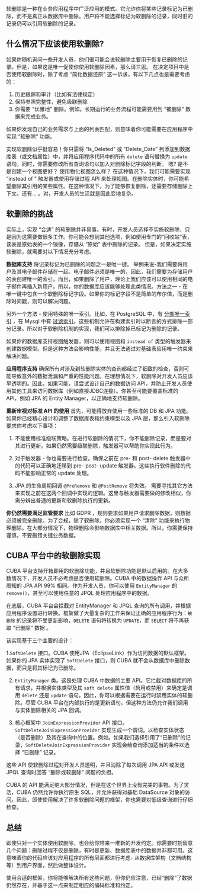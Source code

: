 软删除是一种在业务应用程序中广泛应用的模式。它允许你将某些记录标记为已删除，而不是真正从数据库中删除。用户将不能选择标记为软删除的记录，同时旧的记录仍可以引用软删除的记录。

## 什么情况下应该使用软删除?

如果你随机询问一些开发人员，他们很可能会说软删除主要用于恢复已删除的记录。但是，如果这是唯一促使你使用软删除因素，那么请三思。
在决定项目中是否使用软删除时，除了考虑 “简化数据还原” 这一诉求，有以下几点也是需要考虑的：

1. 历史跟踪和审计（比如有法律规定）
2. 保持参照完整性，避免级联删除
3. 你需要 “优雅地” 删除。例如。长期运行的业务流程可能需要用到 “被删除” 数据来完成业务。


如果你发现自己的业务需求与上面的列表匹配，则意味着你可能需要在应用程序中实现 “软删除” 功能。

实现软删除似乎挺容易！你只需将 “Is_Deleted” 或 “Delete_Date” 列添加到数据库表（或文档属性）中，并将应用程序代码中的所有 `delete` 语句替换为 `update` 语句。同时，你需要修改所有查询语句以加入对删除标记字段的判断。 嗯? 是不是创建一个视图更好？ 使用物化视图怎么样？ 在这种情况下，我们可能需要实现 “instead of ” 触发器或使用存储过程 API 来处理视图。在删除实体时，你可能希望删除其引用的某些属性。在这种情况下，为了能够恢复删除，还需要存储删除上下文。还有... 。对，开发人员的生活就是因此变地复杂。


## 软删除的挑战

实际上，实现 “合适” 的软删除并非易事。有时，开发人员选择不实施软删除，只是因为这需要做很多工作。你可能会想到其他选项，例如使用专门的“回收站”表，该表是原始表的一个镜像，存储从 “原始” 表中删除的记录。
但是，如果决定实施软删除，就需要对以下情况充分考虑。

**数据库支持** 将记录标记为已删除的问题之一是唯一键。 举例来说-我们需要将用户及其电子邮件存储在一起。电子邮件必须是唯一的，因此，我们需要为存储用户的表创建唯一的索引。而且，如果删除了用户，理论上我们应该可以使用相同的电子邮件再插入新用户。所以，你的数据库应该能够处理此类情况。方法之一 - 在唯一键中包含一个软删除标记字段。如果你的标记字段不是简单的布尔值，而是删除时间戳，则可以解决问题。

另外一个方法 - 使用特殊的唯一索引。比如，在 PostgreSQL 中，有 [分部唯一索引](https://www.postgresql.org/docs/12/indexes-partial.html) ，在 Mysql 中有
[过滤索引](https://docs.microsoft.com/en-us/sql/relational-databases/indexes/create-filtered-indexes)。这些机制允许在构建索引时以断言的方式排除一部分记录。所以对于软删除机制的实现，我们可以排除掉已标记为删除的记录。

如果你的数据库支持视图触发器，则可以使用视图和 `instead of` 类型的触发器来创建数据模型。但是这种方法会影响性能，并且无法通过对基础表应用唯一约束来解决问题。

**应用程序支持** 确保所有对涉及到软删除实体的查询都经过了细致的检查，否则可能导致意外的数据泄漏和严重的性能问题。在理想情况下，软删除对开发人员应该早透明的。因此，如果可能，请尝试设计自己的数据访问 API，并防止开发人员使用其他工具来访问数据库（例如直接JDBC连接）。你甚至可能要覆盖标准的 API，例如 JPA 的 Entity Manager，以正确地支持软删除。


**重新审视对标准 API 的使用** 首先，可能得放弃使用一些标准的 DB 和 JPA 功能。如果你已经精心设计和调整了数据库表和约束模型以及 JPA 层，那么引入软删除要求你考虑以下事项：

1. 不能使用标准级联策略。在进行软删除的情况下，你不能删除记录，而是要对其进行更新。如果仍然需要级联删除，触发器可以帮助你实现此行为。
   
2. 对于触发器 - 你也需要进行检查，确保之前在 pre- 和 post- delete 触发器中的代码可以正确地迁移到 pre- post- update 触发器。这些执行软件删除的代码不能影响正常的 update 处理。 

3. JPA 的生命周期回调 `@PreRemove` 和 `@PostRemove` 将失效。 需要寻找其它方法来实现之前在这两个回调中实现的逻辑。这里与触发器需要做的修改相似，你需分辨出普通的更新和软删除执行的更新。
 
**你仍然需要满足监管要求** 比如 GDPR ，规则要求如果用户请求删除数据，则数据必须被完全删除。为了合规，除了软删除，你必须实现一个 “清除” 功能来执行物理删除。在大部分情况下，物理删除会影响数据库中相关数据。所以，你需要保持谨慎，不要删错关键业务数据。


## CUBA 平台中的软删除实现

CUBA 平台支持开箱即用的软删除功能，并且软删除功能是默认启用的。在大多数情况下，开发人员不必考虑是否使用软删除。CUBA 中的数据操作 API 与众所周知的 JPA API 99% 相同。作为开发人员，你可以使用 `EntityManager` 的 `remove()`，甚至可以使用任意的 JPQL 处理应用程序中的数据。

在底层，CUBA 平台会拦截对 EntityManager 和 JPQL 查询的所有调用，并根据应用程序设置进行转换。框架做了大量复杂的工作来保证正确的应用程序行为：`被删除` 的记录将不受更新影响，`DELETE` 语句将转换为 `UPDATE`，而 `SELECT` 将不再获取 “已删除” 数据 。

该实现基于三个主要的设计：

1.`SoftDelete` 接口。CUBA 使用JPA（EclipseLink）作为访问数据的默认框架。如果你的 JPA 实体实现了 `SoftDelete` 接口，则 CUBA 就不会从数据库中删除数据，而只是将其标记为已删除。

2. `EntityManager` 类。这是处理 CUBA 中数据的主要 API。它拦截对数据库的所有请求，并根据实体类型及其 `soft delete` 属性值（启用或禁用）来确定是调用 `delete` 还是 `update` 语句。因此，你可以根据需要在运行时禁用实体的软删除。尽管 CUBA 平台在内部执行的是更新语句，但这种方法仍允许我们调用与实体删除相关的 JPA 回调。

3. 核心框架中 `JoinExpressionProvider` API 接口。`SoftDeleteJoinExpressionProvider` 实现生成一个谓词，以检查实体状态（是否删除）及其在查询中的位置。例如。如果我们选择引用了“已删除”的记录，`SoftDeleteJoinExpressionProvider` 实现会给查询添加适当的条件以选择 “已删除” 记录。

这些 API 使软删除过程对开发人员透明，并且消除了每次调用 JPA API 或发送 JPQL 查询时回答 “删除或软删除” 问题的负担。

CUBA 的 API 能满足绝大部分情况，但是在这个世界上没有完美的事物。为了灵活，CUBA 仍然允许你执行原生 SQL，并允许获得对基础 DataSource 对象的访问。因此，即使使用解决了许多软删除问题的框架，你也需要对低级查询进行仔细检查。

## 总结

即使只对一个实体使用软删除，也会给你带来一堆新的开发约定。你需要时刻留意几个问题：删除过程不仅是删除，有时是更新、数据库表中的数据并非都可用。这意味着你的代码应该对应用程序的所有层面都进行考虑- 从数据库架构（文档结构等）到用户界面，然后做整体设计。

使用合适的框架，你将能够解决所有这些问题，但你仍应注意，已经“删除”了数据仍然存在，并基于这一点来制定相应的编码标准和约定。

